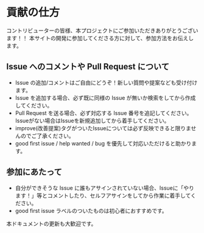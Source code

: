 # 貢献の仕方

コントリビューターの皆様、本プロジェクトにご参加いただきありがとうございます！！
本サイトの開発に参加してくださる方に対して、参加方法をお伝えします。

## Issue へのコメントや Pull Request について
* Issue の追加/コメントはご自由にどうぞ！新しい質問や提案なども受け付けます。
* Issue を追加する場合、必ず既に同様の Issue が無いか検索をしてから作成してください。
* Pull Request を送る場合、必ず対応する Issue 番号を追記してください。Issueがない場合はIssueを新規追加してから着手してください。
* improve(改善提案)タグがついたIssueについては必ず反映できると限りませんのでご了承ください。
* good first issue / help wanted / bug を優先して対応いただけると助かります。

## 参加にあたって
* 自分ができそうな Issue に誰もアサインされていない場合、Issueに「やります！」等とコメントしたり、セルフアサインをしてから作業に着手してください。
* good first issue ラベルのついたものは初心者におすすめです。

本ドキュメントの更新も大歓迎です。
